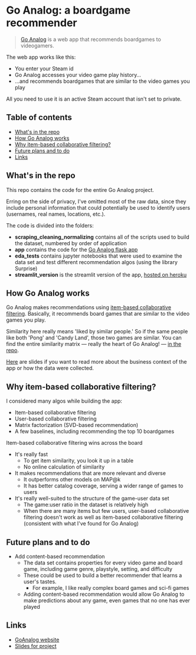 # Go Analog: a boardgame recommender

> [Go Analog](http://fromdatatoknowledge.xyz) is a web app that recommends boardgames to videogamers.

The web app works like this:
* You enter your Steam id
* Go Analog accesses your video game play history…
* …and recommends boardgames that are similar to the video games you play

All you need to use it is an active Steam account that isn't set to private.

## Table of contents
* [What's in the repo](#whats-in-the-repo)
* [How Go Analog works](#how-go-analog-works)
* [Why item-based collaborative filtering?](#why-item-based-collaborative-filtering)
* [Future plans and to do](#future-plans-and-to-do)
* [Links](#links)

## What's in the repo
This repo contains the code for the entire Go Analog project.

Erring on the side of privacy, I've omitted most of the raw data, since they include personal information that could potentially be used to identify users (usernames, real names, locations, etc.).

The code is divided into the folders:
* **scraping_cleaning_normalizing** contains all of the scripts used to build the dataset, numbered by order of application
* **app** contains the code for the [Go Analog flask app](http://fromdatatoknowledge.xyz)
* **eda_tests** contains jupyter notebooks that were used to examine the data set and test different recommendation algos (using the library Surprise)
* **streamlit_version** is the streamlit version of the app, [hosted on heroku](https://go-analog.herokuapp.com/)
## How Go Analog works
Go Analog makes recommendations using [item-based collaborative filtering](https://en.wikipedia.org/wiki/Item-item_collaborative_filtering). Basically, it recommends board games that are similar to the video games you play.

Similarity here really means 'liked by similar people.' So if the same people like both 'Pong' and 'Candy Land', those two games are similar. You can find the entire similarity matrix — really the heart of Go Analog! — [in the repo](https://github.com/BrianWilliamSmith/Insight-Project-board-game-recommender/).

[Here](https://docs.google.com/presentation/d/16JGC_vJrtQKlkViPoCGy1kgdfBGs667lXzVwMJ1LmWM/edit?usp=sharing) are slides if you want to read more about the business context of the app or how the data were collected.

## Why item-based collaborative filtering?
I considered many algos while building the app:
* Item-based collaborative filtering
* User-based collaborative filtering
* Matrix factorization (SVD-based recommendation)
* A few baselines, including recommending the top 10 boardgames

Item-based collaborative filtering wins across the board
* It's really fast
    * To get item similarity, you look it up in a table
    * No online calculation of similarity
* It makes recommendations that are more relevant and diverse
    * It outperforms other models on MAP@k
    * It has better catalog coverage, serving a wider range of games to users
* It's really well-suited to the structure of the game-user data set
    * The game:user ratio in the dataset is relatively high
    * When there are many items but few users, user-based collaborative filtering doesn't work as well as item-based collaborative filtering (consistent with what I've found for Go Analog)

## Future plans and to do
* Add content-based recommendation
    *  The data set contains properties for every video game and board game, including game genre, playstyle, setting, and difficulty
    *  These could be used to build a better recommender that learns a user's tastes.
        * For example, I like really complex board games and sci-fi games
    *  Adding content-based recommendation would allow Go Analog to make predictions about any game, even games that no one has ever played
 
## Links
* [GoAnalog website](http://fromdatatoknowledge.xyz)
* [Slides for project](https://docs.google.com/presentation/d/16JGC_vJrtQKlkViPoCGy1kgdfBGs667lXzVwMJ1LmWM/edit?usp=sharing)
